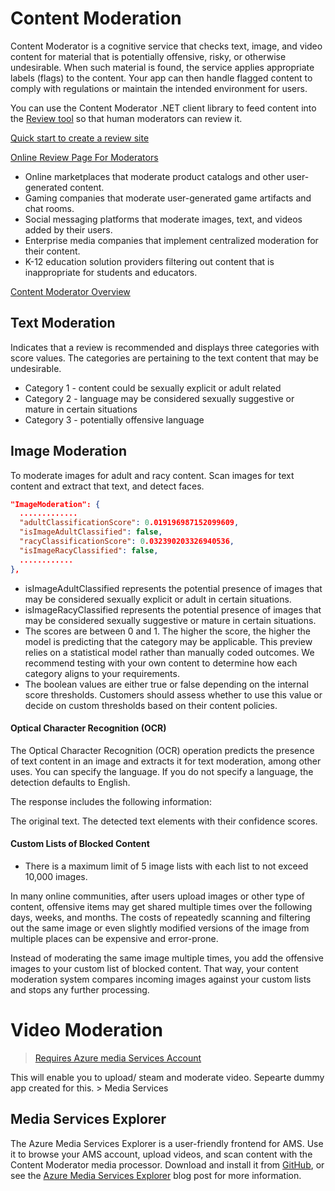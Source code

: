 # Content Moderation

Content Moderator is a cognitive service that checks text, image, and video content for material that is potentially offensive, risky, or otherwise undesirable. When such material is found, the service applies appropriate labels (flags) to the content. Your app can then handle flagged content to comply with regulations or maintain the intended environment for users.

You can use the Content Moderator .NET client library to feed content into the [Review tool](https://contentmoderator.cognitive.microsoft.com/) so that human moderators can review it.


[Quick start to create a review site](https://docs.microsoft.com/en-us/azure/cognitive-services/content-moderator/quick-start)

[Online Review Page For Moderators](https://uksouth.contentmoderator.cognitive.microsoft.com/dashboard)

* Online marketplaces that moderate product catalogs and other user-generated content.
* Gaming companies that moderate user-generated game artifacts and chat rooms.
* Social messaging platforms that moderate images, text, and videos added by their users.
* Enterprise media companies that implement centralized moderation for their content.
* K-12 education solution providers filtering out content that is inappropriate for students and educators.

[Content Moderator Overview](https://docs.microsoft.com/en-gb/azure/cognitive-services/Content-Moderator/overview)


## Text Moderation

Indicates that a review is recommended and displays three categories with score values. The categories are pertaining to the text content that may be undesirable.

* Category 1 - content could be sexually explicit or adult related
* Category 2 - language may be considered sexually suggestive or mature in certain situations
* Category 3 - potentially offensive language

## Image Moderation

To moderate images for adult and racy content. Scan images for text content and extract that text, and detect faces. 

```json
"ImageModeration": {
  .............
  "adultClassificationScore": 0.019196987152099609,
  "isImageAdultClassified": false,
  "racyClassificationScore": 0.032390203326940536,
  "isImageRacyClassified": false,
  ............
},
```

* isImageAdultClassified represents the potential presence of images that may be considered sexually explicit or adult in certain situations.
* isImageRacyClassified represents the potential presence of images that may be considered sexually suggestive or mature in certain situations.
* The scores are between 0 and 1. The higher the score, the higher the model is predicting that the category may be applicable. This preview relies on a statistical model rather than manually coded outcomes. We recommend testing with your own content to determine how each category aligns to your requirements.
* The boolean values are either true or false depending on the internal score thresholds. Customers should assess whether to use this value or decide on custom thresholds based on their content policies.

#### Optical Character Recognition (OCR)

The Optical Character Recognition (OCR) operation predicts the presence of text content in an image and extracts it for text moderation, among other uses. You can specify the language. If you do not specify a language, the detection defaults to English.

The response includes the following information:

The original text.
The detected text elements with their confidence scores.

#### Custom Lists of Blocked Content

* There is a maximum limit of 5 image lists with each list to not exceed 10,000 images.

In many online communities, after users upload images or other type of content, offensive items may get shared multiple times over the following days, weeks, and months. The costs of repeatedly scanning and filtering out the same image or even slightly modified versions of the image from multiple places can be expensive and error-prone.

Instead of moderating the same image multiple times, you add the offensive images to your custom list of blocked content. That way, your content moderation system compares incoming images against your custom lists and stops any further processing.

# Video Moderation
> [Requires Azure media Services Account](https://docs.microsoft.com/en-us/azure/cognitive-services/content-moderator/video-moderation-api)

This will enable you to upload/ steam and moderate video. Sepearte dummy app created for this. > Media Services

## Media Services Explorer
The Azure Media Services Explorer is a user-friendly frontend for AMS. Use it to browse your AMS account, upload videos, and scan content with the Content Moderator media processor. Download and install it from [GitHub](https://github.com/Azure/Azure-Media-Services-Explorer/releases), or see the [Azure Media Services Explorer](https://azure.microsoft.com/blog/managing-media-workflows-with-the-new-azure-media-services-explorer-tool/) blog post for more information.
